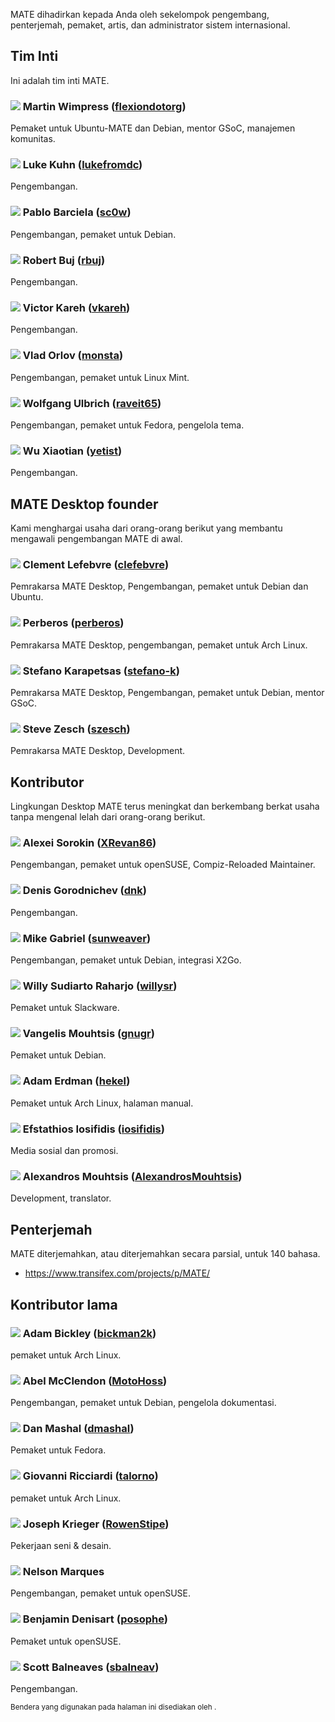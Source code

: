 <!--
.. link:
.. description:
.. tags:
.. date: 2011-12-05 07:25:21
.. title: Team
.. slug: team
-->

MATE dihadirkan kepada Anda oleh sekelompok pengembang, penterjemah,
pemaket, artis, dan administrator sistem internasional.

## Tim Inti

Ini adalah tim inti MATE.


### ![](/assets/img/flags/32/United%20Kingdom\(Great%20Britain\).png) Martin Wimpress ([flexiondotorg](https://github.com/flexiondotorg))

Pemaket untuk Ubuntu-MATE dan Debian, mentor GSoC, manajemen komunitas.

### ![](/assets/img/flags/32/USA.png) Luke Kuhn ([lukefromdc](https://github.com/lukefromdc))

Pengembangan.

### ![](/assets/img/flags/32/Galicia.png) Pablo Barciela ([sc0w](https://github.com/sc0w))

Pengembangan, pemaket untuk Debian.

### ![](/assets/img/flags/32/Catalonia.png) Robert Buj ([rbuj](https://github.com/rbuj))

Pengembangan.

### ![](/assets/img/flags/32/Puerto%20Rico.png) Victor Kareh ([vkareh](https://github.com/vkareh))

Pengembangan.

### ![](/assets/img/flags/32/Russian%20Federation.png) Vlad Orlov ([monsta](https://github.com/monsta))

Pengembangan, pemaket untuk Linux Mint.

### ![](/assets/img/flags/32/Germany.png) Wolfgang Ulbrich ([raveit65](https://github.com/raveit65))

Pengembangan, pemaket untuk Fedora, pengelola tema.

### ![](/assets/img/flags/32/China.png) Wu Xiaotian ([yetist](https://github.com/yetist))

Pengembangan.



## MATE Desktop founder

Kami menghargai usaha dari orang-orang berikut yang membantu mengawali 
pengembangan MATE di awal.

### ![](/assets/img/flags/32/France.png) Clement Lefebvre ([clefebvre](https://github.com/clefebvre))

Pemrakarsa MATE Desktop, Pengembangan, pemaket untuk Debian dan Ubuntu.

### ![](/assets/img/flags/32/Argentina.png) Perberos ([perberos](https://github.com/perberos))

Pemrakarsa MATE Desktop, pengembangan, pemaket untuk Arch Linux.

### ![](/assets/img/flags/32/Italy.png) Stefano Karapetsas ([stefano-k](https://github.com/stefano-k))

Pemrakarsa MATE Desktop, Pengembangan, pemaket untuk Debian, mentor GSoC.

### ![](/assets/img/flags/32/USA.png) Steve Zesch ([szesch](https://github.com/szesch))

Pemrakarsa MATE Desktop, Development.



## Kontributor

Lingkungan Desktop MATE terus meningkat dan berkembang berkat usaha tanpa mengenal lelah
dari orang-orang berikut.

### ![](/assets/img/flags/32/Russian%20Federation.png) Alexei Sorokin ([XRevan86](https://github.com/XRevan86))

Pengembangan, pemaket untuk openSUSE, Compiz-Reloaded Maintainer.

### ![](/assets/img/flags/32/Russian%20Federation.png) Denis Gorodnichev ([dnk](https://github.com/dnk))

Pengembangan.

### ![](/assets/img/flags/32/Germany.png) Mike Gabriel ([sunweaver](https://github.com/sunweaver))

Pengembangan, pemaket untuk Debian, integrasi X2Go.

### ![](/assets/img/flags/32/Indonesia.png) Willy Sudiarto Raharjo ([willysr](https://github.com/willysr))

Pemaket untuk Slackware.

### ![](/assets/img/flags/32/Greece.png) Vangelis Mouhtsis ([gnugr](https://github.com/gnugr))

Pemaket untuk Debian.

### ![](/assets/img/flags/32/USA.png) Adam Erdman ([hekel](https://github.com/hekel))

Pemaket untuk Arch Linux, halaman manual.

### ![](/assets/img/flags/32/Greece.png) Efstathios Iosifidis ([iosifidis](https://github.com/iosifidis))

Media sosial dan promosi.

### ![](/assets/img/flags/32/Greece.png) Alexandros Mouhtsis ([AlexandrosMouhtsis](https://github.com/AlexandrosMouhtsis))

Development, translator.



## Penterjemah

MATE diterjemahkan, atau diterjemahkan secara parsial, untuk 140 bahasa.

  * <https://www.transifex.com/projects/p/MATE/>



## Kontributor lama

### ![](/assets/img/flags/32/USA.png) Adam Bickley ([bickman2k](https://github.com/bickman2k))

pemaket untuk Arch Linux.

### ![](/assets/img/flags/32/USA.png) Abel McClendon ([MotoHoss](https://github.com/MotoHoss))

Pengembangan, pemaket untuk Debian, pengelola dokumentasi.

### ![](/assets/img/flags/32/USA.png) Dan Mashal ([dmashal](https://github.com/dmashal))

Pemaket untuk Fedora.

### ![](/assets/img/flags/32/Italy.png) Giovanni Ricciardi ([talorno](https://github.com/talorno))

pemaket untuk Arch Linux.

### ![](/assets/img/flags/32/USA.png) Joseph Krieger ([RowenStipe](https://github.com/RowenStipe))

Pekerjaan seni & desain.

### ![](/assets/img/flags/32/Portugal.png) Nelson Marques

Pengembangan, pemaket untuk openSUSE.

### ![](/assets/img/flags/32/France.png) Benjamin Denisart ([posophe](https://github.com/posophe))

Pemaket untuk openSUSE.

### ![](/assets/img/flags/32/Canada.png) Scott Balneaves ([sbalneav](https://github.com/sbalneav))

Pengembangan.



<small>
Bendera yang digunakan pada halaman ini disediakan oleh <http://www.icondrawer.com>.
</small>
